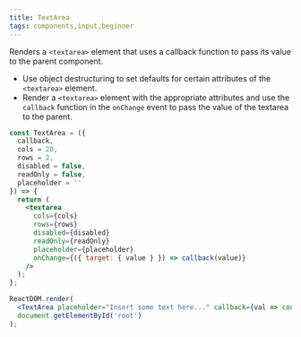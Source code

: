 ```yaml
---
title: TextArea
tags: components,input,beginner
---
```


Renders a `<textarea>` element that uses a callback function to pass its value to the parent component.

- Use object destructuring to set defaults for certain attributes of the `<textarea>` element.
- Render a `<textarea>` element with the appropriate attributes and use the `callback` function in the `onChange` event to pass the value of the textarea to the parent.

```jsx
const TextArea = ({
  callback,
  cols = 20,
  rows = 2,
  disabled = false,
  readOnly = false,
  placeholder = ''
}) => {
  return (
    <textarea
      cols={cols}
      rows={rows}
      disabled={disabled}
      readOnly={readOnly}
      placeholder={placeholder}
      onChange={({ target: { value } }) => callback(value)}
    />
  );
};
```

```jsx
ReactDOM.render(
  <TextArea placeholder="Insert some text here..." callback={val => console.log(val)} />,
  document.getElementById('root')
);
```
